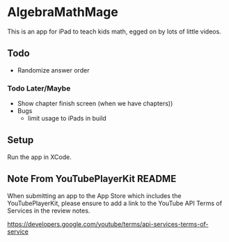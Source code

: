 # AlgebraMathMage 

This is an app for iPad to teach kids math, egged on by lots of little videos.

## Todo 
 * Randomize answer order

### Todo Later/Maybe
* Show chapter finish screen (when we have chapters))
* Bugs
  * limit usage to iPads in build

## Setup
Run the app in XCode.

## Note From YouTubePlayerKit README
When submitting an app to the App Store which includes the YouTubePlayerKit, please ensure to add a link to the YouTube API Terms of Services in the review notes.

https://developers.google.com/youtube/terms/api-services-terms-of-service

